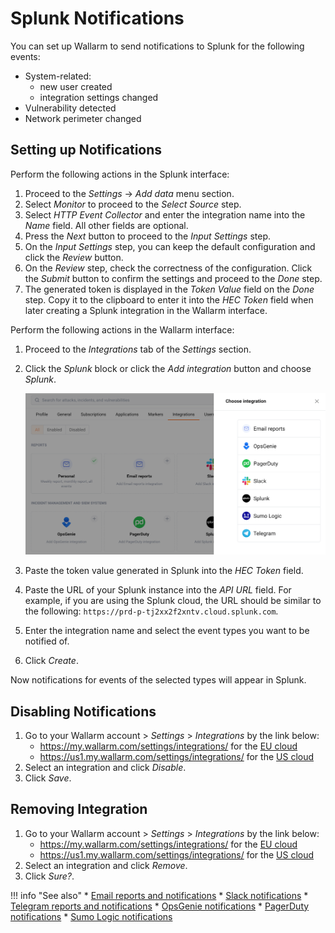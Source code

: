#   Splunk Notifications

You can set up Wallarm to send notifications to Splunk for the following events:

*   System-related:
    *   new user created
    *   integration settings changed
*   Vulnerability detected
*   Network perimeter changed

##  Setting up Notifications

Perform the following actions in the Splunk interface:

1.  Proceed to the *Settings* → *Add data* menu section.
2.  Select *Monitor* to proceed to the *Select Source* step.
3.  Select *HTTP Event Collector* and enter the integration name into the *Name* field. All other fields are optional.
4.  Press the *Next* button to proceed to the *Input Settings* step.
5.  On the *Input Settings* step, you can keep the default configuration and click the *Review* button.
6.  On the *Review* step, check the correctness of the configuration. Click the *Submit* button to confirm the settings and proceed to the *Done* step.
7.  The generated token is displayed in the *Token Value* field on the *Done* step. Copy it to the clipboard to enter it into the *HEC Token* field when later creating a Splunk integration in the Wallarm interface.

Perform the following actions in the Wallarm interface:

1. Proceed to the *Integrations* tab of the *Settings* section.
2. Click the *Splunk* block or click the *Add integration* button and choose *Splunk*.

   ![!Adding integration via the button](../../../images/user-guides/settings/add-integration-button.png)
3. Paste the token value generated in Splunk into the *HEC Token* field.
4. Paste the URL of your Splunk instance into the *API URL* field. For example, if you are using the Splunk cloud, the URL should be similar to the following: `https://prd-p-tj2xx2f2xntv.cloud.splunk.com`.
5. Enter the integration name and select the event types you want to be notified of.
6. Click *Create*.

Now notifications for events of the selected types will appear in Splunk.

## Disabling Notifications

1. Go to your Wallarm account > *Settings* > *Integrations* by the link below:
      * https://my.wallarm.com/settings/integrations/ for the [EU cloud](../../../quickstart-en/how-wallarm-works/qs-intro-en.md#eu-cloud)
      * https://us1.my.wallarm.com/settings/integrations/ for the [US cloud](../../../quickstart-en/how-wallarm-works/qs-intro-en.md#us-cloud)
2. Select an integration and click *Disable*.
3. Click *Save*.

## Removing Integration

1. Go to your Wallarm account > *Settings* > *Integrations* by the link below:
      * https://my.wallarm.com/settings/integrations/ for the [EU cloud](../../../quickstart-en/how-wallarm-works/qs-intro-en.md#eu-cloud)
      * https://us1.my.wallarm.com/settings/integrations/ for the [US cloud](../../../quickstart-en/how-wallarm-works/qs-intro-en.md#us-cloud)
2. Select an integration and click *Remove*.
3. Click *Sure?*.

!!! info "See also"
    * [Email reports and notifications](email.md)
    * [Slack notifications](slack.md)
    * [Telegram reports and notifications](telegram.md)
    * [OpsGenie notifications](opsgenie.md)
    * [PagerDuty notifications](pagerduty.md)
    * [Sumo Logic notifications](sumologic.md)

